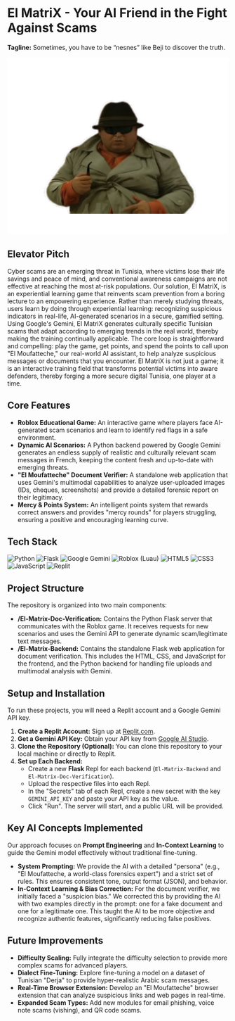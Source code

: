 # El MatriX - Your AI Friend in the Fight Against Scams

**Tagline:** Sometimes, you have to be “nesnes” like Beji to discover the truth.

![El MatriX Feature](El-Matrix-Doc-Verification/static/moufatteche.png) 
<!-- Make sure this path is correct if you change the folder names -->

## Elevator Pitch

Cyber scams are an emerging threat in Tunisia, where victims lose their life savings and peace of mind, and conventional awareness campaigns are not effective at reaching the most at-risk populations. Our solution, El MatriX, is an experiential learning game that reinvents scam prevention from a boring lecture to an empowering experience. Rather than merely studying threats, users learn by doing through experiential learning: recognizing suspicious indicators in real-life, AI-generated scenarios in a secure, gamified setting. Using Google's Gemini, El MatriX generates culturally specific Tunisian scams that adapt according to emerging trends in the real world, thereby making the training continually applicable. The core loop is straightforward and compelling: play the game, get points, and spend the points to call upon "El Moufatteche," our real-world AI assistant, to help analyze suspicious messages or documents that you encounter. El MatriX is not just a game; it is an interactive training field that transforms potential victims into aware defenders, thereby forging a more secure digital Tunisia, one player at a time.

## Core Features

-   **Roblox Educational Game:** An interactive game where players face AI-generated scam scenarios and learn to identify red flags in a safe environment.
-   **Dynamic AI Scenarios:** A Python backend powered by Google Gemini generates an endless supply of realistic and culturally relevant scam messages in French, keeping the content fresh and up-to-date with emerging threats.
-   **"El Moufatteche" Document Verifier:** A standalone web application that uses Gemini's multimodal capabilities to analyze user-uploaded images (IDs, cheques, screenshots) and provide a detailed forensic report on their legitimacy.
-   **Mercy & Points System:** An intelligent points system that rewards correct answers and provides "mercy rounds" for players struggling, ensuring a positive and encouraging learning curve.

## Tech Stack

![Python](https://img.shields.io/badge/Python-3776AB?style=for-the-badge&logo=python&logoColor=white)
![Flask](https://img.shields.io/badge/Flask-000000?style=for-the-badge&logo=flask&logoColor=white)
![Google Gemini](https://img.shields.io/badge/Google_Gemini-8E77D3?style=for-the-badge&logo=google&logoColor=white)
![Roblox (Luau)](https://img.shields.io/badge/Roblox-000000?style=for-the-badge&logo=roblox&logoColor=white)
![HTML5](https://img.shields.io/badge/HTML5-E34F26?style=for-the-badge&logo=html5&logoColor=white)
![CSS3](https://img.shields.io/badge/CSS3-1572B6?style=for-the-badge&logo=css3&logoColor=white)
![JavaScript](https://img.shields.io/badge/JavaScript-F7DF1E?style=for-the-badge&logo=javascript&logoColor=black)
![Replit](https://img.shields.io/badge/Hosted_on-Replit-F26207?style=for-the-badge&logo=replit&logoColor=white)


## Project Structure

The repository is organized into two main components:

-   **/El-Matrix-Doc-Verification:** Contains the Python Flask server that communicates with the Roblox game. It receives requests for new scenarios and uses the Gemini API to generate dynamic scam/legitimate text messages.
-   **/El-Matrix-Backend:** Contains the standalone Flask web application for document verification. This includes the HTML, CSS, and JavaScript for the frontend, and the Python backend for handling file uploads and multimodal analysis with Gemini.

## Setup and Installation

To run these projects, you will need a Replit account and a Google Gemini API key.

1.  **Create a Replit Account:** Sign up at [Replit.com](https://replit.com).
2.  **Get a Gemini API Key:** Obtain your API key from [Google AI Studio](https://ai.google.dev/studio).
3.  **Clone the Repository (Optional):** You can clone this repository to your local machine or directly to Replit.
4.  **Set up Each Backend:**
    -   Create a new **Flask** Repl for each backend (`El-Matrix-Backend` and `El-Matrix-Doc-Verification`).
    -   Upload the respective files into each Repl.
    -   In the "Secrets" tab of each Repl, create a new secret with the key `GEMINI_API_KEY` and paste your API key as the value.
    -   Click "Run". The server will start, and a public URL will be provided.

## Key AI Concepts Implemented

Our approach focuses on **Prompt Engineering** and **In-Context Learning** to guide the Gemini model effectively without traditional fine-tuning.

-   **System Prompting:** We provide the AI with a detailed "persona" (e.g., "El Moufatteche, a world-class forensics expert") and a strict set of rules. This ensures consistent tone, output format (JSON), and behavior.
-   **In-Context Learning & Bias Correction:** For the document verifier, we initially faced a "suspicion bias." We corrected this by providing the AI with two examples directly in the prompt: one for a fake document and one for a legitimate one. This taught the AI to be more objective and recognize authentic features, significantly reducing false positives.

## Future Improvements

-   **Difficulty Scaling:** Fully integrate the difficulty selection to provide more complex scams for advanced players.
-   **Dialect Fine-Tuning:** Explore fine-tuning a model on a dataset of Tunisian "Derja" to provide hyper-realistic Arabic scam messages.
-   **Real-Time Browser Extension:** Develop an "El Moufatteche" browser extension that can analyze suspicious links and web pages in real-time.
-   **Expanded Scam Types:** Add new modules for email phishing, voice note scams (vishing), and QR code scams.
